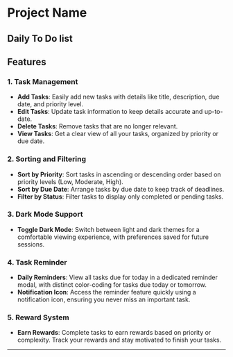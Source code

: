 # Project Name

Daily To Do list
---

## Features

### 1. Task Management
- **Add Tasks**: Easily add new tasks with details like title, description, due date, and priority level.
- **Edit Tasks**: Update task information to keep details accurate and up-to-date.
- **Delete Tasks**: Remove tasks that are no longer relevant.
- **View Tasks**: Get a clear view of all your tasks, organized by priority or due date.

### 2. Sorting and Filtering
- **Sort by Priority**: Sort tasks in ascending or descending order based on priority levels (Low, Moderate, High).
- **Sort by Due Date**: Arrange tasks by due date to keep track of deadlines.
- **Filter by Status**: Filter tasks to display only completed or pending tasks.

### 3. Dark Mode Support
- **Toggle Dark Mode**: Switch between light and dark themes for a comfortable viewing experience, with preferences saved for future sessions.

### 4. Task Reminder
- **Daily Reminders**: View all tasks due for today in a dedicated reminder modal, with distinct color-coding for tasks due today or tomorrow.
- **Notification Icon**: Access the reminder feature quickly using a notification icon, ensuring you never miss an important task.

### 5. Reward System
- **Earn Rewards**: Complete tasks to earn rewards based on priority or complexity. Track your rewards and stay motivated to finish your tasks.

---
